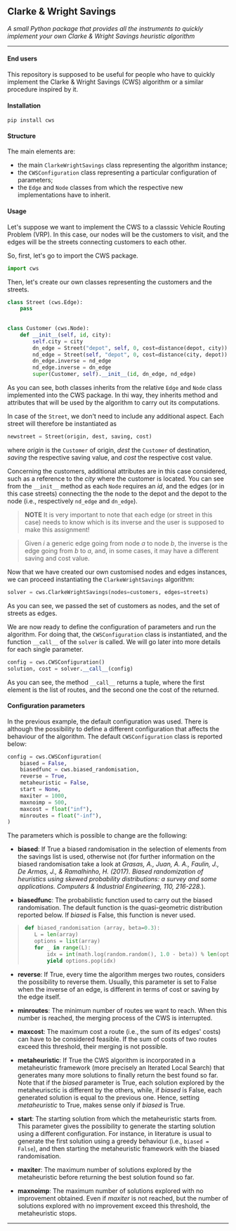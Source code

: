 ## Clarke & Wright Savings 
*A small Python package that provides all the instruments to quickly implement your own Clarke &amp; Wright Savings heuristic algorithm*

-----------------------------------------------------------------

#### End users
This repository is supposed to be useful for people who have to quickly implement the Clarke &amp; Wright Savings (CWS) algorithm or a similar procedure inspired by it.

#### Installation
`pip install cws`

#### Structure 
The main elements are:
- the main `ClarkeWrightSavings` class representing the algorithm instance;
- the `CWSConfiguration` class representing a particular configuration of parameters;
- the `Edge` and `Node` classes from which the respective new implementations have to inherit.

#### Usage 
Let's suppose we want to implement the CWS to a classsic Vehicle Routing Problem (VRP). In this case, our nodes will be the customers to visit, and the edges will be the streets connecting customers to each other.

So, first, let's go to import the CWS package.
``` python
import cws
```

Then, let's create our own classes representing the customers and the streets.
``` python
class Street (cws.Edge):
    pass
    
    
class Customer (cws.Node):
    def __init__(self, id, city):
        self.city = city
        dn_edge = Street("depot", self, 0, cost=distance(depot, city))
        nd_edge = Street(self, "depot", 0, cost=distance(city, depot))
        dn_edge.inverse = nd_edge
        nd_edge.inverse = dn_edge
        super(Customer, self).__init__(id, dn_edge, nd_edge)

```
As you can see, both classes inherits from the relative `Edge` and `Node` class implemented into the CWS package. In thi way, they inherits method and attributes that will be used by the algorithm to carry out its computations.

In case of the `Street`, we don't need to include any additional aspect. Each street will therefore be instantiated as
``` python
newstreet = Street(origin, dest, saving, cost)
```
where *origin* is the `Customer` of origin, *dest* the `Customer` of destination, *saving* the respective saving value, and *cost* the respective cost value.

Concerning the customers, additional attributes are in this case considered, such as a reference to the *city* where the customer is located.
You can see from the `__init__` method as each `Node` requires an *id*, and the edges (or in this case streets) connecting the the node to the depot and the depot to the node (i.e., respectively `nd_edge` and `dn_edge`).

> **NOTE** It is very important to note that each edge (or street in this case) needs to know which is its inverse and the user is supposed to make this assignment!

> Given *i* a generic edge going from node *a* to node *b*, the inverse is the edge going from *b* to *a*, and, in some cases, it may have a different saving and cost value.

Now that we have created our own customised nodes and edges instances, we can proceed instantiating the `ClarkeWrightSavings` algorithm:
``` python
solver = cws.ClarkeWrightSavings(nodes=customers, edges=streets)
```
As you can see, we passed the set of customers as nodes, and the set of streets as edges.

We are now ready to define the configuration of parameters and run the algorithm. For doing that, the `CWSConfiguration` class is instantiated, and the function `__call__` of the `solver` is called. We will go later into more details for each single parameter.
``` python
config = cws.CWSConfiguration()
solution, cost = solver.__call__(config)
```
As you can see, the method `__call__` returns a tuple, where the first element is the list of routes, and the second one the cost of the returned.

#### Configuration parameters
In the previous example, the default configuration was used. There is although the possibility to define a different configuration that affects the behaviour of the algorithm. The default `CWSConfiguration` class is reported below:
``` python
config = cws.CWSConfiguration(
    biased = False,
    biasedfunc = cws.biased_randomisation,
    reverse = True,
    metaheuristic = False,
    start = None,
    maxiter = 1000,
    maxnoimp = 500,
    maxcost = float("inf"),
    minroutes = float("-inf"),
)
```
The parameters which is possible to change are the following:

-   **biased**: If True a biased randomisation in the selection of elements from the savings list is used, otherwise not (for further information on the biased randomisation take a look at *Grasas, A., Juan, A. A., Faulin, J., De Armas, J., & Ramalhinho, H. (2017). Biased randomization of heuristics using skewed probability distributions: a survey and some applications. Computers & Industrial Engineering, 110, 216-228.*).

-   **biasedfunc**: The probabilistic function used to carry out the biased randomisation. The default function is the quasi-geometric distribution reported below. If *biased* is False, this function is never used.
>``` python 
>def biased_randomisation (array, beta=0.3):
>    L = len(array)
>    options = list(array)
>    for _ in range(L):
>        idx = int(math.log(random.random(), 1.0 - beta)) % len(options)
>        yield options.pop(idx)
>```

-   **reverse**: If True, every time the algorithm merges two routes, considers the possibility to reverse them. Usually, this parameter is set to False when the inverse of an edge, is different in terms of cost or saving by the edge itself.

-   **minroutes**: The minimum number of routes we want to reach. When this number is reached, the merging process of the CWS is interrupted.

-   **maxcost**: The maximum cost a route (i.e., the sum of its edges' costs) can have to be considered feasible. If the sum of costs of two routes exceed this threshold, their merging is not possible.

-   **metaheuristic**: If True the CWS algorithm is incorporated in a metaheuristic framework (more precisely an Iterated Local Search) that generates many more solutions to finally return the best found so far. Note that if the *biased* parameter is True, each solution explored by the metaheurisctic is different by the others, while, if *biased* is False, each generated solution is equal to the previous one. Hence, setting *metaheuristic* to True, makes sense only if *biased* is True.

-   **start**: The starting solution from which the metaheuristic starts from. This parameter gives the possibility to generate the starting solution using a different configuration. For instance, in literature is usual to generate the first solution using a greedy behaviour (i.e., `biased = False`), and then starting the metaheuristic framework with the biased randomisation.

-   **maxiter**: The maximum number of solutions explored by the metaheuristic before returning the best solution found so far.

-   **maxnoimp**: The maximum number of solutions explored with no improvement obtained. Even if *maxiter* is not reached, but the number of solutions explored with no improvement exceed this threshold, the metaheuristic stops.

-------------------------------------------------------------------
